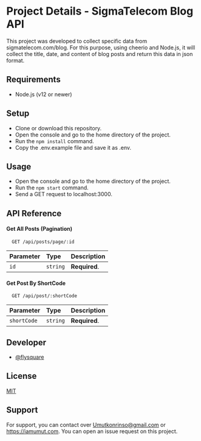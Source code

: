 
# Project Details - SigmaTelecom Blog API

This project was developed to collect specific data from sigmatelecom.com/blog. For this purpose, using cheerio and Node.js, it will collect the title, date, and content of blog posts and return this data in json format.

## Requirements
* Node.js (v12 or newer)

## Setup

* Clone or download this repository.
* Open the console and go to the home directory of the project.
* Run the `npm install` command.
* Copy the .env.example file and save it as .env.

## Usage

* Open the console and go to the home directory of the project.
* Run the `npm start` command.
* Send a GET request to localhost:3000.

## API Reference

#### Get All Posts (Pagination)

```http
  GET /api/posts/page/:id
```

| Parameter | Type     | Description                |
|:---------------| :------- | :------------------------- |
| `id`           | `string` | **Required**. |

#### Get Post By ShortCode

```http
  GET /api/post/:shortCode
```

| Parameter | Type     | Description                |
| :-------- | :------- | :------------------------- |
| `shortCode` | `string` | **Required**. |

## Developer
- [@flysquare](https://www.github.com/flysquare)

## License
[MIT](https://choosealicense.com/licenses/mit/)

## Support
For support, you can contact over Umutkonrinso@gmail.com or https://iamumut.com.
You can open an issue request on this project.

